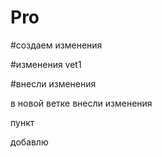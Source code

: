 # Pro

#создаем изменения

#изменения  vet1

#внесли изменения

в новой ветке внесли изменения

пункт

добавлю
